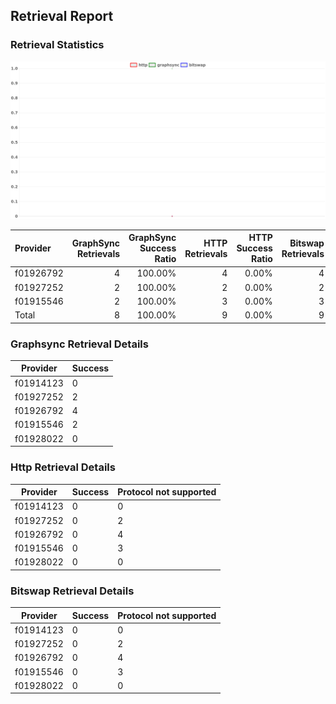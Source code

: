 ## Retrieval Report
### Retrieval Statistics
<img src="https://raw.githubusercontent.com/data-preservation-programs/filplus-checker-assets/main/filecoin-project/filecoin-plus-large-datasets/issues/1017/1688352261525.png"/>

| Provider  | GraphSync Retrievals | GraphSync Success Ratio | HTTP Retrievals | HTTP Success Ratio | Bitswap Retrievals | Bitswap Success Ratio |
| :-------- | -------------------: | ----------------------: | --------------: | -----------------: | -----------------: | --------------------: |
| f01926792 |                    4 |                 100.00% |               4 |              0.00% |                  4 |                 0.00% |
| f01927252 |                    2 |                 100.00% |               2 |              0.00% |                  2 |                 0.00% |
| f01915546 |                    2 |                 100.00% |               3 |              0.00% |                  3 |                 0.00% |
| Total     |                    8 |                 100.00% |               9 |              0.00% |                  9 |                 0.00% |

### Graphsync Retrieval Details
| Provider  | Success |
| --------- | ------- |
| f01914123 | 0       |
| f01927252 | 2       |
| f01926792 | 4       |
| f01915546 | 2       |
| f01928022 | 0       |

### Http Retrieval Details
| Provider  | Success | Protocol not supported |
| --------- | ------- | ---------------------- |
| f01914123 | 0       | 0                      |
| f01927252 | 0       | 2                      |
| f01926792 | 0       | 4                      |
| f01915546 | 0       | 3                      |
| f01928022 | 0       | 0                      |

### Bitswap Retrieval Details
| Provider  | Success | Protocol not supported |
| --------- | ------- | ---------------------- |
| f01914123 | 0       | 0                      |
| f01927252 | 0       | 2                      |
| f01926792 | 0       | 4                      |
| f01915546 | 0       | 3                      |
| f01928022 | 0       | 0                      |
